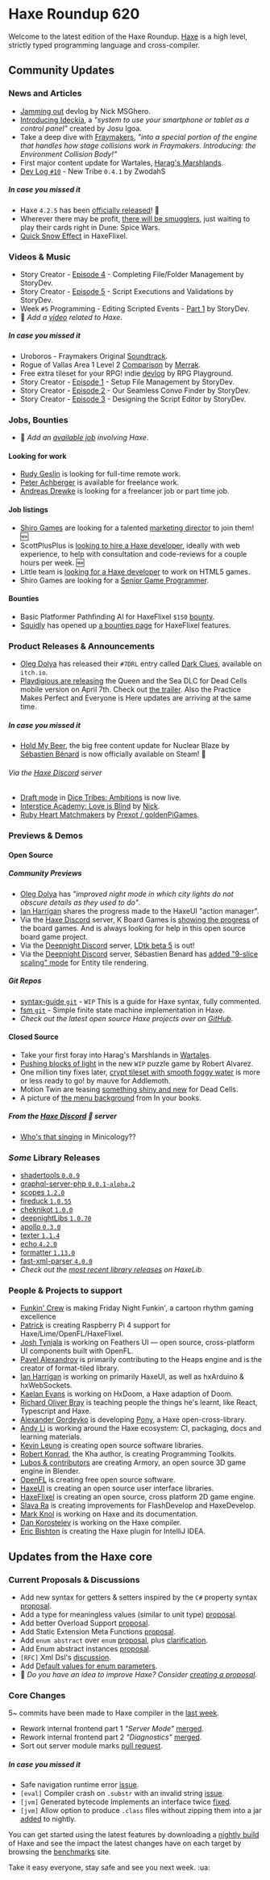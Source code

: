 [_template]: ../templates/roundup.html
[date]: / "2022-03-24 09:36:00"
[modified]: / "2022-03-24 10:15:00"
[published]: / "2022-03-24 12:00:00"
[description]: / "The latest news covering the Haxe community, featuring upcoming talks, the latest HaxeLib releases, game previews and lots more!"
[contributor]: https://twitter.com/teormech "Alexander Hohlov"

# Haxe Roundup 620

Welcome to the latest edition of the Haxe Roundup. [Haxe](http://haxe.org/?ref=haxe.io) is a high level, strictly typed programming language and cross-compiler.

## Community Updates

### News and Articles

- [Jamming out](https://msghero.newgrounds.com/news/post/1257059) devlog by Nick MSGhero.
- [Introducing Ideckia](https://community.haxe.org/t/introducing-ideckia/3497?u=skial), a _"system to use your smartphone or tablet as a control panel"_ created by Josu Igoa.
- Take a deep dive with [Fraymakers](https://twitter.com/FraymakersGame/status/1505226267997605888), _"into a special portion of the engine that handles how stage collisions work in Fraymakers. Introducing: the Environment Collision Body!"_
- First major content update for Wartales, [Harag's Marshlands](https://steamcommunity.com/games/1527950/announcements/detail/3096794565653039228).
- [Dev Log `#10`](https://zwodahs.itch.io/dice-tribes-ambitions/devlog/361249/dev-log-10-new-tribe-041) - New Tribe `0.4.1` by ZwodahS

##### _In case you missed it_

- Haxe `4.2.5` has been [officially released](https://community.haxe.org/t/haxe-4-2-5-released/3488?u=skial)! :star2:
- Wherever there may be profit, [there will be smugglers](https://store.steampowered.com/news/app/1605220/view/3137324424297459624), just waiting to play their cards right in Dune: Spice Wars.
- [Quick Snow Effect](https://www.ohsat.com/tutorial/flixel/quick-snow-effect/) in HaxeFlixel.

### Videos & Music

- Story Creator - [Episode 4](https://www.youtube.com/watch?v=pQA5INvM2AU&widget_referrer=haxe.io) - Completing File/Folder Management by StoryDev.
- Story Creator - [Episode 5](https://www.youtube.com/watch?v=d6q47SOkcvE&widget_referrer=haxe.io) - Script Executions and Validations by StoryDev.
- Week `#5` Programming - Editing Scripted Events - [Part 1](https://www.youtube.com/watch?v=gq0Qrz5O12s&widget_referrer=haxe.io) by StoryDev.
- :memo: _Add a [video](https://github.com/skial/haxe.io/labels/video) related to Haxe_.

##### _In case you missed it_

- Uroboros - Fraymakers Original [Soundtrack](https://www.youtube.com/watch?v=5qsLQxWJsi8&widget_referrer=haxe.io).
- Rogue of Vallas Area 1 Level 2 [Comparison](https://www.youtube.com/watch?v=_eN5zYNcEQo&widget_referrer=haxe.io) by [Merrak](https://twitter.com/merrak/status/1502899732393431040).
- Free extra tileset for your RPG! indie [devlog](https://www.youtube.com/watch?v=1BU_I0zockQ&widget_referrer=haxe.io) by RPG Playground.
- Story Creator - [Episode 1](https://www.youtube.com/watch?v=h6wvoroTFJU&widget_referrer=haxe.io) - Setup File Management by StoryDev.
- Story Creator - [Episode 2](https://www.youtube.com/watch?v=VjksTfxKdDI&widget_referrer=haxe.io) - Our Seamless Convo Finder by StoryDev.
- Story Creator - [Episode 3](https://www.youtube.com/watch?v=Lykhf-bqclQ&widget_referrer=haxe.io) - Designing the Script Editor by StoryDev.

### Jobs, Bounties

- :memo: _Add an [available job](https://github.com/skial/haxe.io/labels/jobs) involving Haxe_.

#### Looking for work

- [Rudy Geslin](https://github.com/kLabz) is looking for full-time remote work.
- [Peter Achberger](https://twitter.com/PeterAchberger/status/1395000255301799936) is available for freelance work.
- [Andreas Drewke](https://twitter.com/andreas_drewke/status/1388457246275821571) is looking for a freelancer job or part time job.

#### Job listings

- [Shiro Games](https://twitter.com/shirogames/status/1488530669257076745) are looking for a talented [marketing director](https://shirogames.com/jobs/marketing-director/) to join them! :new:
- ScottPlusPlus is [looking to hire a Haxe developer](https://twitter.com/ScottPlusPlus/status/1485395961304129538), ideally with web experience, to help with consultation and code-reviews for a couple hours per week. :new:
- Little team is [looking for a Haxe developer](https://gamedev.ru/job/forum/?id=264871) to work on HTML5 games.
- Shiro Games are looking for a [Senior Game Programmer](https://shirogames.com/jobs/senior-game-programmer/).

#### Bounties
- Basic Platformer Pathfinding AI for HaxeFlixel `$150` [bounty](https://github.com/chosencharacters/squidBounties/issues/5).
- [Squidly](https://twitter.com/squuuidly/status/1243925472121151488) has opened up [a bounties page](https://github.com/chosencharacters/squidBounties) for HaxeFlixel features.

### Product Releases & Announcements

- [Oleg Dolya](https://twitter.com/watawatabou/status/1504827890415902721) has released their `#7DRL` entry called [Dark Clues](https://watabou.itch.io/dark-clues), available on `itch.io`.
- [Playdigious are releasing](https://twitter.com/motiontwin/status/1506248183235629060) the Queen and the Sea DLC for Dead Cells mobile version on April 7th. Check out [the trailer](https://www.youtube.com/watch?v=N9rmvV2RQL0). Also the Practice Makes Perfect and Everyone is Here updates are arriving at the same time.

##### _In case you missed it_

- [Hold My Beer](https://store.steampowered.com/news/app/1662480/view/3147450004555250005), the big free content update for Nuclear Blaze by [Sébastien Bénard](https://twitter.com/deepnightfr/status/1504129111681294343) is now officially available on Steam! :star2:

###### Via the [Haxe Discord] server
- [Draft mode](https://discord.com/channels/162395145352904705/162664383082790912/951761179934588959) in [Dice Tribes: Ambitions](https://zwodahs.itch.io/dice-tribes-ambitions) is now live.
- [Interstice Academy: Love is Blind](https://www.newgrounds.com/portal/view/836147?updated=1647282046) by [Nick](https://discord.com/channels/162395145352904705/162664383082790912/952996414747734096).
- [Ruby Heart Matchmakers](https://www.newgrounds.com/portal/view/836289) by [Prexot / goldenPiGames](https://discord.com/channels/162395145352904705/162664383082790912/953430536129490984).


### Previews & Demos

#### Open Source

##### Community Previews

- [Oleg Dolya](https://twitter.com/watawatabou/status/1505569178966798346) has _"improved night mode in which city lights do not obscure details as they used to do"_.
- [Ian Harrigan](https://twitter.com/IanHarrigan1982/status/1505671650578153484) shares the progress made to the HaxeUI "action manager".
- Via the [Haxe Discord] server, K Board Games is [showing the progress](https://discord.com/channels/162395145352904705/162664383082790912/954949601268465745) of the board games. And is always looking for help in this open source board game project.
- Via the [Deepnight Discord] server, [LDtk beta 5](https://ldtk.io/files/beta/) is out!
- Via the [Deepnight Discord] server, Sébastien Benard has [added "9-slice scaling" mode](https://discord.com/channels/761549092677353513/778168731036549130/956217930289385562) for Entity tile rendering.

##### _Git Repos_

- [syntax-guide `git`](https://github.com/runkanrenchu/syntax-guide) - `WIP` This is a guide for Haxe syntax, fully commented.
- [fsm `git`](https://github.com/pecheny/fsm) - Simple finite state machine implementation in Haxe.
- _Check out the latest open source Haxe projects over on [GitHub][latest github]_.

#### Closed Source

- Take your first foray into Harag's Marshlands in [Wartales](https://twitter.com/Wartales_Game/status/1505897695977824261).
- [Pushing blocks of light](https://twitter.com/Rob1221dev/status/1504819921934454787) in the new `WIP` puzzle game by Robert Alvarez.
- One million tiny fixes later, [crypt tileset with smooth foggy water](https://twitter.com/mauvecow/status/1506853466542551042) is more or less ready to go! by mauve for Addlemoth.
- Motion Twin are teasing [something shiny and new](https://twitter.com/motiontwin/status/1506677151290073090) for Dead Cells.
- A picture of [the menu background](https://twitter.com/InyourbooksGame/status/1505276703328903177) from In your books.

##### From the [Haxe Discord] :key: server

- [Who's that singing](https://discord.com/channels/162395145352904705/162664383082790912/956327828016754729) in Minicology??

### _Some_ Library Releases

- [shadertools `0.0.9`](https://lib.haxe.org/p/shadertools)
- [graphql-server-php `0.0.1-alpha.2`](https://lib.haxe.org/p/graphql-server-php)
- [scopes `1.2.0`](https://lib.haxe.org/p/scopes)
- [fireduck `1.0.55`](https://lib.haxe.org/p/fireduck)
- [cheknikot `1.0.0`](https://lib.haxe.org/p/cheknikot)
- [deepnightLibs `1.0.70`](https://lib.haxe.org/p/deepnightLibs)
- [apollo `0.3.0`](https://lib.haxe.org/p/apollo)
- [texter `1.1.4`](https://lib.haxe.org/p/texter)
- [echo `4.2.0`](https://lib.haxe.org/p/echo)
- [formatter `1.13.0`](https://lib.haxe.org/p/formatter)
- [fast-xml-parser `4.0.0`](https://lib.haxe.org/p/fast-xml-parser)
- _Check out the [most recent library releases](https://lib.haxe.org/recent/) on HaxeLib_.

### People & Projects to support

- [Funkin' Crew](https://ninja-muffin24.itch.io/funkin) is making Friday Night Funkin', a cartoon rhythm gaming excellence
- [Patrick](https://www.patreon.com/gepatto) is creating Raspberry Pi 4 support for Haxe/Lime/OpenFL/HaxeFlixel.
- [Josh Tynjala](https://github.com/sponsors/joshtynjala) is working on Feathers UI — open source, cross-platform UI components built with OpenFL.
- [Pavel Alexandrov](https://ko-fi.com/yanrishatum) is primarily contributing to the Heaps engine and is the creator of format-tiled library.
- [Ian Harrigan](https://github.com/sponsors/ianharrigan) is working on primarily HaxeUI, as well as hxArduino & hxWebSockets.
- [Kaelan Evans](https://github.com/sponsors/kevansevans) is working on HxDoom, a Haxe adaption of Doom.
- [Richard Oliver Bray](https://ko-fi.com/richardoliverbray) is teaching people the things he's learnt, like React, Typescript and Haxe.
- [Alexander Gordeyko](https://www.patreon.com/axgord) is developing [Pony](https://github.com/AxGord/Pony), a Haxe open-cross-library.
- [Andy Li](https://github.com/users/andyli/sponsorship) is working around the Haxe ecosystem: CI, packaging, docs and learning materials.
- [Kevin Leung](https://www.patreon.com/kevinresol) is creating open source software libraries.
- [Robert Konrad](https://www.patreon.com/RobDangerous), the Kha author, is creating Programming Toolkits.
- [Lubos & contributors](https://armory3d.org/fund) are creating Armory, an open source 3D game engine in Blender.
- [OpenFL](https://www.patreon.com/openfl) is creating free open source software.
- [HaxeUI](https://www.patreon.com/haxeui) is creating an open source user interface libraries.
- [HaxeFlixel](https://www.patreon.com/haxeflixel) is creating an open source, cross platform 2D game engine.
- [Slava Ra](https://www.patreon.com/slavara) is creating improvements for FlashDevelop and HaxeDevelop.
- [Mark Knol](https://www.patreon.com/markknol) is working on Haxe and its documentation.
- [Dan Korostelev](https://www.patreon.com/nadako) is working on the Haxe compiler.
- [Eric Bishton](https://www.patreon.com/EricBishton) is creating the Haxe plugin for IntelliJ IDEA.

## Updates from the Haxe core

### Current Proposals & Discussions

- Add new syntax for getters & setters inspired by the `C#` property syntax [proposal](https://github.com/HaxeFoundation/haxe-evolution/pull/96).
- Add a type for meaningless values (similar to unit type) [proposal](https://github.com/HaxeFoundation/haxe-evolution/pull/95).
- Add better Overload Support [proposal](https://github.com/HaxeFoundation/haxe-evolution/pull/93).
- Add Static Extension Meta Functions [proposal](https://github.com/HaxeFoundation/haxe-evolution/pull/91).
- Add `enum abstract` over `enum` [proposal](https://github.com/HaxeFoundation/haxe-evolution/pull/87), plus [clarification](https://github.com/HaxeFoundation/haxe-evolution/pull/87#issuecomment-935339089).
- Add Enum abstract instances [proposal](https://github.com/HaxeFoundation/haxe-evolution/pull/86).
- `[RFC]` Xml Dsl's [discussion](https://github.com/HaxeFoundation/haxe-evolution/issues/60).
- Add [Default values for enum parameters](https://github.com/HaxeFoundation/haxe-evolution/issues/27).
- :memo: _Do you have an idea to improve Haxe? Consider [creating a proposal]._

### Core Changes

5~ commits have been made to Haxe compiler in the [last week].

- Rework internal frontend part 1 _"Server Mode"_ [merged](https://github.com/HaxeFoundation/haxe/pull/10629).
- Rework internal frontend part 2 _"Diagnostics"_ [merged](https://github.com/HaxeFoundation/haxe/pull/10631).
- Sort out server module marks [pull request](https://github.com/HaxeFoundation/haxe/pull/10640).

##### _In case you missed it_

- Safe navigation runtime error [issue](https://github.com/HaxeFoundation/haxe/issues/10622).
- `[eval]` Compiler crash on `.substr` with an invalid string [issue](https://github.com/HaxeFoundation/haxe/issues/10623).
- `[jvm]` Generated bytecode Implements an interface twice [fixed](https://github.com/HaxeFoundation/haxe/issues/10618).
- `[jvm]` Allow option to produce `.class` files without zipping them into a jar [added](https://github.com/HaxeFoundation/haxe/issues/10614) to nightly.

You can get started using the latest features by downloading a [nightly build] of Haxe and see the impact the latest changes have on each target by browsing the [benchmarks] site.

Take it easy everyone, stay safe and see you next week. :ua:

[benchmarks]: https://benchs.haxe.org/
[nightly build]: http://build.haxe.org
[creating a proposal]: https://github.com/HaxeFoundation/haxe-evolution
[last week]: https://github.com/search?q=closed:2022-03-10..2022-03-17+org:haxefoundation+is:closed
[latest github]: https://github.com/search?o=desc&q=created:%22%3E+2022-03-10%22+language:Haxe&s=updated&type=Repositories
[Haxe Discord]: https://discordapp.com/invite/0uEuWH3spjck73Lo
[Armory Discord]: https://discord.com/invite/7jDud8R3dE
[OpenFL Discord]: https://discordapp.com/invite/tDgq8EE
[FeathersUI Discord]: https://discord.com/invite/SnJBC53
[Deepnight Discord]: https://discord.gg/xRMdA4er
